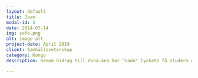 ```yaml
---
layout: default
title: Joan
modal-id: 5
date: 2014-07-14
img: safe.png
alt: image-alt
project-date: April 2019
client: Samhällsvetenskap
category: Kongo
description: Genom bidrag till dona-ana har "namn" lyckats få studera och på så sätt gynna samhället på lång sikt. Vi behöver mer av detta för att bidra till en stabilera region.

---
```

